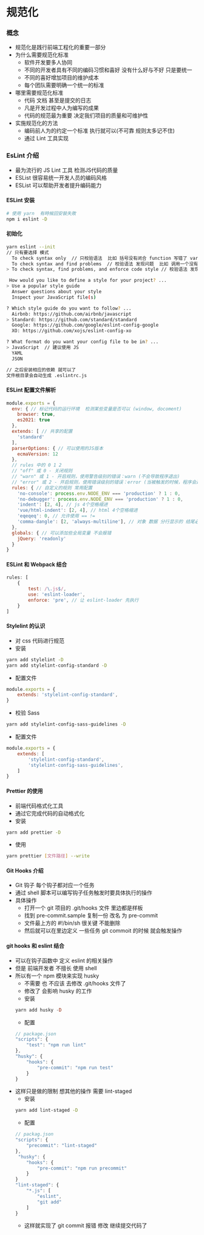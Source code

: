 # 规范化

### 概念
- 规范化是践行前端工程化的重要一部分
- 为什么需要规范化标准
    - 软件开发要多人协同
    - 不同的开发者具有不同的编码习惯和喜好 没有什么好与不好 只是要统一
    - 不同的喜好增加项目的维护成本
    - 每个团队需要明确一个统一的标准
- 哪里需要规范化标准
    - 代码 文档 甚至是提交的日志
    - 凡是开发过程中人为编写的成果
    - 代码的规范最为重要 决定我们项目的质量和可维护性
- 实施规范化的方法
    - 编码前人为的约定一个标准  执行就可以(不可靠 规则太多记不住)
    - 通过 Lint 工具实现

### EsLint 介绍
- 最为流行的 JS Lint 工具 检测JS代码的质量
- ESList 很容易统一开发人员的编码风格
- ESList 可以帮助开发者提升编码能力

#### ESLint 安装
```sh
# 使用 yarn  有時候回安裝失敗
npm i eslint -D
```
#### 初始化
```sh
yarn eslint --init
// 只有要选择 模式
  To check syntax only  // 只校验语法  比如 括号没有闭合 function 写错了 var 写错了
  To check syntax and find problems  // 校验语法 发现问题  比如 调用一个没有定义的函数
> To check syntax, find problems, and enforce code style // 校验语法 发现问题 还对代码风格约束  比如缩进不统一

 How would you like to define a style for your project? ...
> Use a popular style guide
  Answer questions about your style
  Inspect your JavaScript file(s)

? Which style guide do you want to follow? ...
  Airbnb: https://github.com/airbnb/javascript
> Standard: https://github.com/standard/standard        
  Google: https://github.com/google/eslint-config-google
  XO: https://github.com/xojs/eslint-config-xo

? What format do you want your config file to be in? ... 
> JavaScript  // 建议使用 JS
  YAML
  JSON

// 之后安装相应的依赖 就可以了
文件根目录会自动生成 .eslintrc.js
```

#### ESLint 配置文件解析
```js
module.exports = {
  env: { // 标记代码的运行环境  检测某些变量是否可以 (window, docoment)
    browser: true,
    es2021: true
  },
  extends: [ // 共享的配置
    'standard'
  ],
  parserOptions: { // 可以使用的JS版本
    ecmaVersion: 12
  },
  // rules 中的 0 1 2 
  // "off" 或 0 - 关闭规则
  // "warn" 或 1 - 开启规则，使用警告级别的错误：warn (不会导致程序退出)
  // "error" 或 2 - 开启规则，使用错误级别的错误：error (当被触发的时候，程序会退出)
  rules: { // 自定义的规则 常用配置
    'no-console': process.env.NODE_ENV === 'production' ? 1 : 0,
    'no-debugger': process.env.NODE_ENV === 'production' ? 1 : 0,
    'indent': [2, 4], // js 4个空格缩进
    'vue/html-indent': [2, 4], // html 4个空格缩进
    'eqeqeq': 0, // 允许使用 == !=
    'comma-dangle': [2, 'always-multiline'], // 对象 数据 分行显示的 结尾必须加 ','
  },
  globals: { // 可以添加些全局变量 不会报错
    jQuery: 'readonly'
  }
}
```

#### ESLint 和 Webpack 结合
```js
rules: [
    {
        test: /\.js$/,
        use: 'eslint-loader',
        enforce: 'pre', // 让 eslint-loader 先执行
    }
]
```

#### Stylelint 的认识
- 对 css 代码进行规范
- 安装
```sh
yarn add stylelint -D
yarn add stylelint-config-standard -D
```
- 配置文件
```js
module.exports = {
    extends: 'stylelint-config-standard',
}
```
- 校验 Sass
```sh
yarn add stylelint-config-sass-guidelines -D
```
- 配置文件
```js
module.exports = {
    extends: [
        'stylelint-config-standard',
        'stylelint-config-sass-guidelines',
    ]
}
```

#### Prettier 的使用
- 前端代码格式化工具
- 通过它完成代码的自动格式化
- 安装
```sh
yarn add prettier -D
```
- 使用 
```sh
yarn prettier [文件路径] --write
```

#### Git Hooks 介绍
- Git 钩子 每个钩子都对应一个任务
- 通过 shell 脚本可以编写钩子任务触发时要具体执行的操作
- 具体操作
    - 打开一个 git 项目的 .git/hooks 文件 里边都是样板
    - 找到 pre-commit.sample 复制一份  改名 为  pre-commit
    - 文件最上方的 #!/bin/sh  很关键 不能删除
    - 然后就可以在里边定义 一些任务  git commoit 的时候 就会触发操作

#### git hooks 和 eslint 结合
- 可以在钩子函数中 定义 eslint 的相关操作
- 但是 前端开发者  不擅长 使用 shell
- 所以有一个 npm 模块来实现 husky
    - 不需要 也 不应该 去修改  .git/hooks 文件了
    - 修改了 会影响  husky 的工作
    - 安装
    ```hs
    yarn add husky -D
    ```
    - 配置
    ```js
    // package.json
    "scripts": {
        "test": "npm run lint"
    },
    "husky": {
        "hooks": {
            "pre-commit": "npm run test"
        }
    }
    ```
- 这样只是做的限制  想其他的操作  需要 lint-staged
    - 安装
    ```sh
    yarn add lint-staged -D
    ```
    - 配置
    ```js
    // packag.json
    "scripts": {
        "precommit": "lint-staged"
    },
     "husky": {
        "hooks": {
            "pre-commit": "npm run precommit"
        }
    }
    "lint-staged": {
        "*.js": [
            "eslint",
            "git add"
        ]
    }
    ```
    - 这样就实现了 git commit  报错 修改  继续提交代码了








